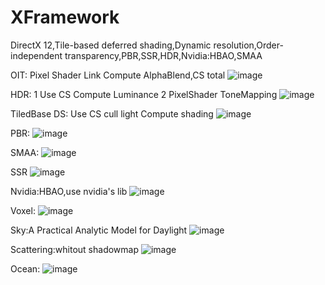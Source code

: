 # XFramework
DirectX 12,Tile-based deferred shading,Dynamic resolution,Order-independent transparency,PBR,SSR,HDR,Nvidia:HBAO,SMAA

OIT:
Pixel Shader Link Compute AlphaBlend,CS total
![image](https://github.com/sevecol/XFramework/blob/master/OIT.png)

HDR:
1 Use CS Compute Luminance
2 PixelShader ToneMapping
![image](https://github.com/sevecol/XFramework/blob/master/hdr.png)

TiledBase DS:
Use CS cull light Compute shading
![image](https://github.com/sevecol/XFramework/blob/master/ds.png)

PBR:
![image](https://github.com/sevecol/XFramework/blob/master/PBR.png)

SMAA:
![image](https://github.com/sevecol/XFramework/blob/master/smaa.png)

SSR
![image](https://github.com/sevecol/XFramework/blob/master/SSR.png)

Nvidia:HBAO,use nvidia's lib
![image](https://github.com/sevecol/XFramework/blob/master/HBAO.png)

Voxel:
![image](https://github.com/sevecol/XFramework/blob/master/voxel.png)

Sky:A Practical Analytic Model for Daylight
![image](https://github.com/sevecol/XFramework/blob/master/sky.png)

Scattering:whitout shadowmap
![image](https://github.com/sevecol/XFramework/blob/master/scattering.png)

Ocean:
![image](https://github.com/sevecol/XFramework/blob/master/water.png)
